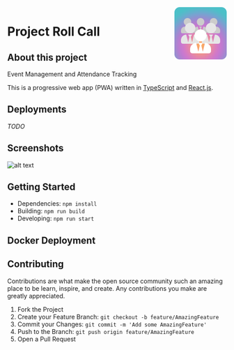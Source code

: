 <img align='right' src='public/images/logo120.png' alt='Roll Call' />

# Project Roll Call

## About this project

Event Management and Attendance Tracking

This is a progressive web app (PWA) written in [TypeScript](https://www.typescriptlang.org/) and [React.js](https://reactjs.org/).

## Deployments

_TODO_

## Screenshots

![alt text](https://i.imgur.com/UPXh6Bl.png)

## Getting Started

- Dependencies: `npm install`
- Building: `npm run build`
- Developing: `npm run start`

## Docker Deployment

## Contributing

Contributions are what make the open source community such an amazing place to be learn, inspire, and create. Any contributions you make are greatly appreciated.

1. Fork the Project
2. Create your Feature Branch: `git checkout -b feature/AmazingFeature`
3. Commit your Changes: `git commit -m 'Add some AmazingFeature'`
4. Push to the Branch: `git push origin feature/AmazingFeature`
5. Open a Pull Request
